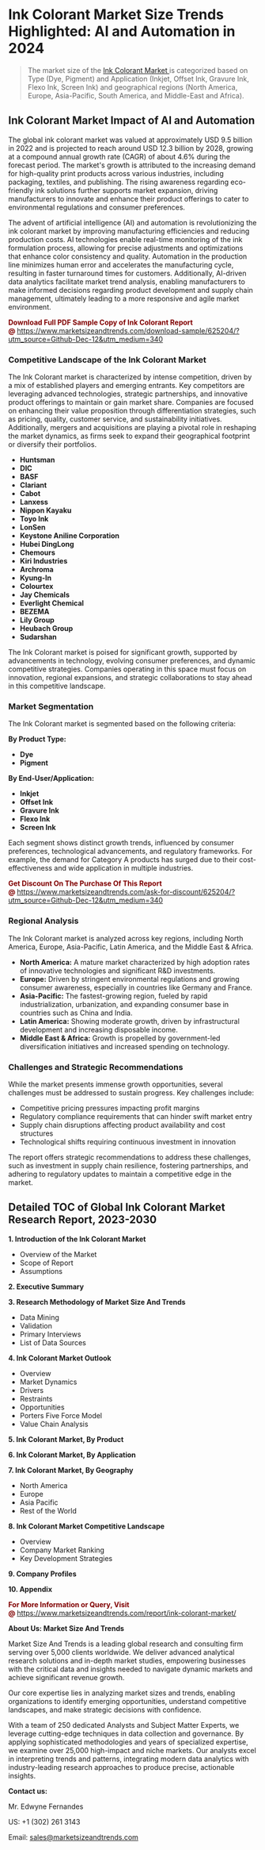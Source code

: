 <H1>Ink Colorant Market Size Trends Highlighted: AI and Automation in 2024</H1><blockquote><p>The market size of the <a href="https://www.marketsizeandtrends.com/download-sample/625204/?utm_source=Github-Dec-12&amp;utm_medium=340" target="_blank">Ink Colorant Market </a>is categorized based on Type (Dye, Pigment) and Application (Inkjet, Offset Ink, Gravure Ink, Flexo Ink, Screen Ink) and geographical regions (North America, Europe, Asia-Pacific, South America, and Middle-East and Africa).</p></blockquote><p><h2>Ink Colorant Market Impact of AI and Automation</h2><p>The global ink colorant market was valued at approximately USD 9.5 billion in 2022 and is projected to reach around USD 12.3 billion by 2028, growing at a compound annual growth rate (CAGR) of about 4.6% during the forecast period. The market's growth is attributed to the increasing demand for high-quality print products across various industries, including packaging, textiles, and publishing. The rising awareness regarding eco-friendly ink solutions further supports market expansion, driving manufacturers to innovate and enhance their product offerings to cater to environmental regulations and consumer preferences.</p><p>The advent of artificial intelligence (AI) and automation is revolutionizing the ink colorant market by improving manufacturing efficiencies and reducing production costs. AI technologies enable real-time monitoring of the ink formulation process, allowing for precise adjustments and optimizations that enhance color consistency and quality. Automation in the production line minimizes human error and accelerates the manufacturing cycle, resulting in faster turnaround times for customers. Additionally, AI-driven data analytics facilitate market trend analysis, enabling manufacturers to make informed decisions regarding product development and supply chain management, ultimately leading to a more responsive and agile market environment.</p></p><p><strong><span style="color: #800000;">Download Full PDF Sample Copy of Ink Colorant Report @</span>&nbsp;</strong><a href="https://www.marketsizeandtrends.com/download-sample/625204/?utm_source=Github-Dec-12&amp;utm_medium=340">https://www.marketsizeandtrends.com/download-sample/625204/?utm_source=Github-Dec-12&amp;utm_medium=340</a></p><h3>Competitive Landscape of the Ink Colorant Market</h3><p>The Ink Colorant market is characterized by intense competition, driven by a mix of established players and emerging entrants. Key competitors are leveraging advanced technologies, strategic partnerships, and innovative product offerings to maintain or gain market share. Companies are focused on enhancing their value proposition through differentiation strategies, such as pricing, quality, customer service, and sustainability initiatives. Additionally, mergers and acquisitions are playing a pivotal role in reshaping the market dynamics, as firms seek to expand their geographical footprint or diversify their portfolios.</p><p><strong><p><ul><li>Huntsman </li><li> DIC </li><li> BASF </li><li> Clariant </li><li> Cabot </li><li> Lanxess </li><li> Nippon Kayaku </li><li> Toyo Ink </li><li> LonSen </li><li> Keystone Aniline Corporation </li><li> Hubei DingLong </li><li> Chemours </li><li> Kiri Industries </li><li> Archroma </li><li> Kyung-In </li><li> Colourtex </li><li> Jay Chemicals </li><li> Everlight Chemical </li><li> BEZEMA </li><li> Lily Group </li><li> Heubach Group </li><li> Sudarshan</p></li></ul></p></strong></p><p>The Ink Colorant market is poised for significant growth, supported by advancements in technology, evolving consumer preferences, and dynamic competitive strategies. Companies operating in this space must focus on innovation, regional expansions, and strategic collaborations to stay ahead in this competitive landscape.</p><h3>Market Segmentation</h3><p>The Ink Colorant market is segmented based on the following criteria:</p><p><strong>By Product Type:</strong></p><p><strong><p><ul><li>Dye </li><li> Pigment</p></li></ul></p></strong></p><p><strong>By End-User/Application:</strong></p><p><strong><p><ul><li>Inkjet </li><li> Offset Ink </li><li> Gravure Ink </li><li> Flexo Ink </li><li> Screen Ink</p></li></ul></p></strong></p><p>Each segment shows distinct growth trends, influenced by consumer preferences, technological advancements, and regulatory frameworks. For example, the demand for Category A products has surged due to their cost-effectiveness and wide application in multiple industries.</p><p><strong><span style="color: #800000;">Get Discount On The Purchase Of This Report @&nbsp;</span></strong><a href="https://www.marketsizeandtrends.com/ask-for-discount/625204/?utm_source=Github-Dec-12&amp;utm_medium=340">https://www.marketsizeandtrends.com/ask-for-discount/625204/?utm_source=Github-Dec-12&amp;utm_medium=340</a></p><h3>Regional Analysis</h3><p>The Ink Colorant market is analyzed across key regions, including North America, Europe, Asia-Pacific, Latin America, and the Middle East &amp; Africa.</p><ul><li><strong>North America:</strong> A mature market characterized by high adoption rates of innovative technologies and significant R&amp;D investments.</li><li><strong>Europe:</strong> Driven by stringent environmental regulations and growing consumer awareness, especially in countries like Germany and France.</li><li><strong>Asia-Pacific:</strong> The fastest-growing region, fueled by rapid industrialization, urbanization, and expanding consumer base in countries such as China and India.</li><li><strong>Latin America:</strong> Showing moderate growth, driven by infrastructural development and increasing disposable income.</li><li><strong>Middle East &amp; Africa:</strong> Growth is propelled by government-led diversification initiatives and increased spending on technology.</li></ul><h3>Challenges and Strategic Recommendations</h3><p>While the market presents immense growth opportunities, several challenges must be addressed to sustain progress. Key challenges include:</p><ul><li>Competitive pricing pressures impacting profit margins</li><li>Regulatory compliance requirements that can hinder swift market entry</li><li>Supply chain disruptions affecting product availability and cost structures</li><li>Technological shifts requiring continuous investment in innovation</li></ul><p>The report offers strategic recommendations to address these challenges, such as investment in supply chain resilience, fostering partnerships, and adhering to regulatory updates to maintain a competitive edge in the market.</p><h2>Detailed TOC of Global Ink Colorant Market Research Report, 2023-2030</h2><p><strong>1. Introduction of the Ink Colorant Market</strong></p><ul><li>Overview of the Market</li><li>Scope of Report</li><li>Assumptions&nbsp;</li></ul><p><strong>2. Executive Summary</strong></p><p><strong>3. Research Methodology of <strong>Market Size And Trends</strong></strong></p><ul><li>Data Mining</li><li>Validation</li><li>Primary Interviews</li><li>List of Data Sources&nbsp;</li></ul><p><strong>4. Ink Colorant Market Outlook</strong></p><ul><li>Overview</li><li>Market Dynamics</li><li>Drivers</li><li>Restraints</li><li>Opportunities</li><li>Porters Five Force Model</li><li>Value Chain Analysis&nbsp;</li></ul><p><strong>5. Ink Colorant Market, By Product</strong></p><p><strong>6. Ink Colorant Market, By Application</strong></p><p><strong>7. Ink Colorant Market, By Geography</strong></p><ul><li>North America</li><li>Europe</li><li>Asia Pacific</li><li>Rest of the World&nbsp;</li></ul><p><strong>8. Ink Colorant Market Competitive Landscape</strong></p><ul><li>Overview</li><li>Company Market Ranking</li><li>Key Development Strategies&nbsp;</li></ul><p><strong>9. Company Profiles</strong></p><p><strong>10. Appendix</strong></p><p><strong><span style="color: #800000;">For More Information or Query, Visit @&nbsp;</span></strong><a href="https://www.marketsizeandtrends.com/report/ink-colorant-market/">https://www.marketsizeandtrends.com/report/ink-colorant-market/</a></p><p></p><p><strong>About Us:&nbsp;Market Size And Trends</strong></p><p>Market Size And Trends&nbsp;is a leading global research and consulting firm serving over 5,000 clients worldwide. We deliver advanced analytical research solutions and in-depth market studies, empowering businesses with the critical data and insights needed to navigate dynamic markets and achieve significant revenue growth.</p><p>Our core expertise lies in analyzing market sizes and trends, enabling organizations to identify emerging opportunities, understand competitive landscapes, and make strategic decisions with confidence.</p><p>With a team of 250 dedicated Analysts and Subject Matter Experts, we leverage cutting-edge techniques in data collection and governance. By applying sophisticated methodologies and years of specialized expertise, we examine over 25,000 high-impact and niche markets. Our analysts excel in interpreting trends and patterns, integrating modern data analytics with industry-leading research approaches to produce precise, actionable insights.</p><p><strong>Contact us:</strong></p><p>Mr. Edwyne Fernandes</p><p>US: +1 (302) 261 3143</p><p>Email: <a href="mailto:sales@marketsizeandtrends.com">sales@marketsizeandtrends.com</a>&nbsp;</p>
